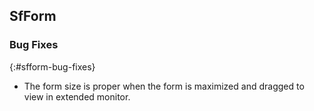 ## SfForm

### Bug Fixes
{:#sfform-bug-fixes}

* The form size is proper when the form is maximized and dragged to view in extended monitor.